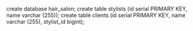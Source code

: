 create database hair_salon;
create table stylists (id serial PRIMARY KEY, name varchar (255));
create table clients (id serial PRIMARY KEY, name varchar (255), stylist_id bigint);
